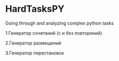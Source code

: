 # HardTasksPY
Going through and analyzing complex python tasks

1.Генератор сочетаний (с и без повторений)

2.Генератор размещений

3.Генератор перестановок
